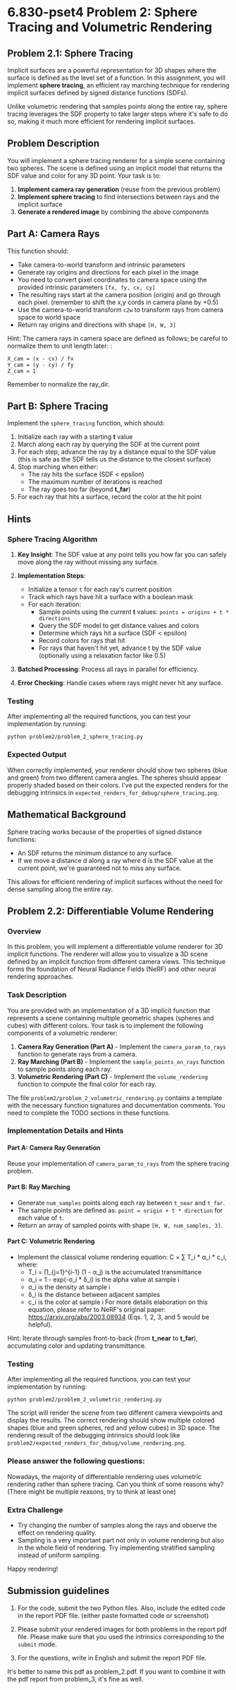 # 6.830-pset4 Problem 2: Sphere Tracing and Volumetric Rendering

## Problem 2.1: Sphere Tracing 

Implicit surfaces are a powerful representation for 3D shapes where the surface is defined as the level set of a function. In this assignment, you will implement **sphere tracing**, an efficient ray marching technique for rendering implicit surfaces defined by signed distance functions (SDFs).

Unlike volumetric rendering that samples points along the entire ray, sphere tracing leverages the SDF property to take larger steps where it's safe to do so, making it much more efficient for rendering implicit surfaces.

## Problem Description

You will implement a sphere tracing renderer for a simple scene containing two spheres. The scene is defined using an implicit model that returns the SDF value and color for any 3D point. Your task is to:

1. **Implement camera ray generation** (reuse from the previous problem)
2. **Implement sphere tracing** to find intersections between rays and the implicit surface
3. **Generate a rendered image** by combining the above components

## Part A: Camera Rays

This function should:
- Take camera-to-world transform and intrinsic parameters
- Generate ray origins and directions for each pixel in the image
- You need to convert pixel coordinates to camera space using the provided intrinsic parameters `[fx, fy, cx, cy]`
- The resulting rays start at the camera position (origin) and go through each pixel. (remember to shift the x,y cords in camera plane by +0.5)
- Use the camera-to-world transform `c2w` to transform rays from camera space to world space
- Return ray origins and directions with shape `[H, W, 3]`

Hint: The camera rays in camera space are defined as follows; be careful to normalize them to unit length later: :
```
X_cam = (x - cx) / fx
Y_cam = (y - cy) / fy
Z_cam = 1
```

Remember to normalize the ray_dir.


## Part B: Sphere Tracing

Implement the `sphere_tracing` function, which should:
1. Initialize each ray with a starting **t** value 
2. March along each ray by querying the SDF at the current point
3. For each step, advance the ray by a distance equal to the SDF value (this is safe as the SDF tells us the distance to the closest surface)
4. Stop marching when either:
   - The ray hits the surface (SDF < epsilon)
   - The maximum number of iterations is reached
   - The ray goes too far (beyond **t_far**)
5. For each ray that hits a surface, record the color at the hit point

## Hints

### Sphere Tracing Algorithm

1. **Key Insight**: The SDF value at any point tells you how far you can safely move along the ray without missing any surface.

2. **Implementation Steps**:
   - Initialize a tensor `t` for each ray's current position
   - Track which rays have hit a surface with a boolean mask
   - For each iteration:
     - Sample points using the current **t** values: `points = origins + t * directions`
     - Query the SDF model to get distance values and colors
     - Determine which rays hit a surface (SDF < epsilon)
     - Record colors for rays that hit
     - For rays that haven't hit yet, advance t by the SDF value (optionally using a relaxation factor like 0.5)

3. **Batched Processing**: Process all rays in parallel for efficiency.

4. **Error Checking**: Handle cases where rays might never hit any surface.

### Testing
After implementing all the required functions, you can test your implementation by running:
```
python problem2/problem_2_sphere_tracing.py
```

### Expected Output

When correctly implemented, your renderer should show two spheres (blue and green) from two different camera angles. The spheres should appear properly shaded based on their colors. I’ve put the expected renders for the debugging intrinsics in `expected_renders_for_debug/sphere_tracing.png`.

## Mathematical Background

Sphere tracing works because of the properties of signed distance functions:
- An SDF returns the minimum distance to any surface.
- If we move a distance d along a ray where d is the SDF value at the current point, we're guaranteed not to miss any surface.

This allows for efficient rendering of implicit surfaces without the need for dense sampling along the entire ray.


## Problem 2.2: Differentiable Volume Rendering

### Overview

In this problem, you will implement a differentiable volume renderer for 3D implicit functions. The renderer will allow you to visualize a 3D scene defined by an implicit function from different camera views. This technique forms the foundation of Neural Radiance Fields (NeRF) and other neural rendering approaches.

### Task Description
You are provided with an implementation of a 3D implicit function that represents a scene containing multiple geometric shapes (spheres and cubes) with different colors. Your task is to implement the following components of a volumetric renderer:

1. **Camera Ray Generation (Part A)** - Implement the `camera_param_to_rays` function to generate rays from a camera.
2. **Ray Marching (Part B)** - Implement the `sample_points_on_rays` function to sample points along each ray.
3. **Volumetric Rendering (Part C)** - Implement the `volume_rendering` function to compute the final color for each ray.

The file `problem2/problem_2_volumetric_rendering.py` contains a template with the necessary function signatures and documentation comments. You need to complete the TODO sections in these functions.

### Implementation Details and Hints

#### Part A: Camera Ray Generation

Reuse your implementation of `camera_param_to_rays` from the sphere tracing problem. 


#### Part B: Ray Marching
- Generate `num_samples` points along each ray between `t_near` and `t_far`.
- The sample points are defined as: `point = origin + t * direction` for each value of `t`.
- Return an array of sampled points with shape `[H, W, num_samples, 3]`.


#### Part C: Volumetric Rendering
- Implement the classical volume rendering equation: 
  C = ∑ T_i * α_i * c_i, where:
  - T_i = ∏_{j=1}^{i-1} (1 - α_j) is the accumulated transmittance
  - α_i = 1 - exp(-σ_i * δ_i) is the alpha value at sample i
  - σ_i is the density at sample i
  - δ_i is the distance between adjacent samples
  - c_i is the color at sample i
For more details elaboration on this equation, please refer to NeRF's original paper: https://arxiv.org/abs/2003.08934 (Eqs. 1, 2, 3, and 5 would be helpful).


Hint: Iterate through samples front-to-back (from **t_near** to **t_far**), accumulating color and updating transmittance.

### Testing
After implementing all the required functions, you can test your implementation by running:
```
python problem2/problem_2_volumetric_rendering.py
```

The script will render the scene from two different camera viewpoints and display the results. The correct rendering should show multiple colored shapes (blue and green spheres, red and yellow cubes) in 3D space. The rendering result of the debugging intrinsics should look like `problem2/expected_renders_for_debug/volume_rendering.png`.

### Please answer the following questions:
Nowadays, the majority of differentiable rendering uses volumetric rendering rather than sphere tracing. Can you think of some reasons why? (There might be multiple reasons, try to think at least one)


### Extra Challenge
- Try changing the number of samples along the rays and observe the effect on rendering quality.
- Sampling is a very important part not only in volume rendering but also in the whole field of rendering. Try implementing stratified sampling instead of uniform sampling.

Happy rendering!

## Submission guidelines

1. For the code, submit the two Python files. Also, include the edited code in the report PDF file. (either paste formatted code or screenshot)

2. Please submit your rendered images for both problems in the report pdf file. Please make sure that you used the intrinsics corresponding to the `submit` mode.

3. For the questions, write in English and submit the report PDF file.

It's better to name this pdf as problem_2.pdf. If you want to combine it with the pdf report from problem_3, it's fine as well. 
